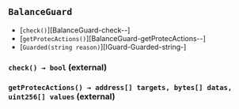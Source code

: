 ## <span id="BalanceGuard"></span> `BalanceGuard`



- [`check()`][BalanceGuard-check--]
- [`getProtecActions()`][BalanceGuard-getProtecActions--]
- [`Guarded(string reason)`][IGuard-Guarded-string-]
### <span id="BalanceGuard-check--"></span> `check() → bool` (external)



### <span id="BalanceGuard-getProtecActions--"></span> `getProtecActions() → address[] targets, bytes[] datas, uint256[] values` (external)




